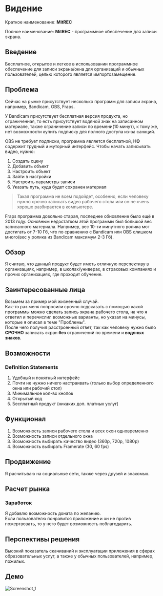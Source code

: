 # Видение
Краткое наименование: **MitREC**

Полное наименование: **MitREC** - программное обеспечение для записи экрана.

## Введение
Бесплатное, открытое и легкое в использовании программное обеспечение для записи экрана/окна для организаций и обычных пользователей, целью которого является импортозамещение.

## Проблема
Сейчас на рынке присутствует несколько программ для записи экрана, например, Bandicam, OBS, Fraps.

У Bandicam присутствует бесплатная версия продукта, но ограниченная, то есть присутствует водяной знак на записанном материале, также ограничение записи по времени(10 минут), к тому же, нет возможности купить подписку для полного доступа из-за санкций.

OBS не требует подписки, программа является бесплатной, **НО** содержит трудный и муторный интерфейс. Чтобы начать записывать видео, нужно:
1. Создать сцену
2. Добавить объект
3. Настроить объект
4. Зайти в настройки
5. Настроить параметры записи
6. Указать путь, куда будет сохранен материал
>Такая программа не всем подойдет, особенно, если человеку нужно срочно записать видео рабочего стола или он не очень хорошо разбирается в компьютере.

Fraps программа довольно старая, последнее обновление было ещё в 2013 году. Основным недостатком этой программы был большой вес записанного материала. Например, вес 10-ти минутного ролика мог достигать от 7-10 Гб, что по сравнению с Bandicam или OBS слишком много(вес у ролика из Bandicam максимум 2-3 Гб).

## Обзор
Я считаю, что данный продукт будет иметь отличную перспективу в организациях, например, в школах/универах, в страховых компаниях и прочих организациях, где проходит обучение.

## Заинтересованные лица
Возьмем за пример мой жизненный случай.<br> Как-то раз меня попросили срочно подсказать с помощью какой программы можно сделать запись экрана рабочего стола, на что я ответил и перечислил возможные варианты, но указал на минусы, которые я описал в теме "Проблемы".<br> После чего получил расстроенный ответ, так как человеку нужно было **СРОЧНО** записать экран **без** ограничений по времени и <b>водяных знаков</b>.

## Возможности
### Definition Statements
1. Удобный и понятный интерфейс
2. Почти не нужно ничего настраивать (только выбор определенного окна или рабочий стол)
3. Минимальное кол-во кнопок
4. Открытый код
5. Бесплатный продукт (никаких доп. платных услуг)

## Функционал
1. Возможность записи рабочего стола и всех окон одновременно
2. Возможность записи отдельного окна
3. Возможность выбирать качество видео (360p, 720p, 1080p)
4. Возможность выбирать Framerate (30, 60 fps)

## Продвижение
Я расчитываю на социальные сети, также через друзей и знакомых.

## Расчет рынка
### Заработок
Я добавлю возможность доната по желанию.<br> Если пользователю понравится приложение и он не против пожертвовать, то у него будет возможность поблагодарить.

## Перспективы решения
Высокий показатель скачиваний и эксплуатации приложения в сферах образовательных услуг, а также у обычных пользователей, например, пожилых.

## Демо
![Screenshot_1](https://github.com/MITTORY/MitREC/assets/40243680/34701efa-b033-4ce9-b97a-a91baab848e6)


